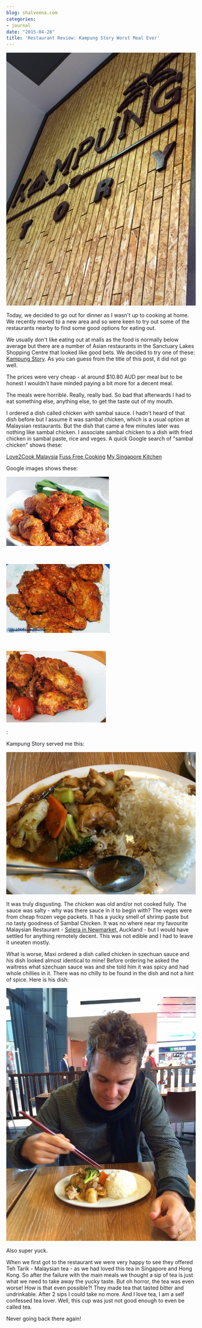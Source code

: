 ```yaml
---
blog: shalveena.com
categories:
- journal
date: "2015-04-28"
title: 'Restaurant Review: Kampung Story Worst Meal Ever'
---
```


[![](images/ae4e4-img_7178.jpg)](https://shalveena.files.wordpress.com/2015/04/ae4e4-img_7178.jpg)

Today, we decided to go out for dinner as I wasn't up to cooking at home. We recently moved to a new area and so were keen to try out some of the restaurants nearby to find some good options for eating out.

We usually don't like eating out at malls as the food is normally below average but there are a number of Asian restaurants in the Sanctuary Lakes Shopping Centre that looked like good bets. We decided to try one of these: [Kampung Story](http://www.kampungstory.com.au/). As you can guess from the title of this post, it did not go well.

The prices were very cheap - at around $10.80 AUD per meal but to be honest I wouldn't have minded paying a bit more for a decent meal.

The meals were horrible. Really, really bad. So bad that afterwards I had to eat something else, anything else, to get the taste out of my mouth.

I ordered a dish called chicken with sambal sauce. I hadn't heard of that dish before but I assume it was sambal chicken, which is a usual option at Malaysian restaurants. But the dish that came a few minutes later was nothing like sambal chicken. I associate sambal chicken to a dish with fried chicken in sambal paste, rice and veges. A quick Google search of "sambal chicken" shows these:

[Love2Cook Malaysia](http://www.love2cook-malaysia.com/2014/08/chicken-sambal.html) [Fuss Free Cooking](http://www.fussfreecooking.com/recipe-categories/meat-recipes/recipe-sambal-chicken-stir-fry-sugar-snap-peas/) [My Singapore Kitchen](http://www.mysingaporekitchen.com/2014/05/sambal-chicken.html)

Google images shows these:

[![](images/be5eb-download.jpg)](https://shalveena.files.wordpress.com/2015/04/be5eb-download.jpg)

 

[![](images/e1f06-download2b1.jpg)](https://shalveena.files.wordpress.com/2015/04/e1f06-download2b1.jpg)

 

[![](images/772a8-download2b2.jpg)](https://shalveena.files.wordpress.com/2015/04/772a8-download2b2.jpg)

:

Kampung Story served me this:

[![](images/f5aa7-img_7185.jpg)](https://shalveena.files.wordpress.com/2015/04/f5aa7-img_7185.jpg)

It was truly disgusting. The chicken was old and/or not cooked fully. The sauce was salty - why was there sauce in it to begin with? The veges were from cheap frozen vege packets. It has a yucky smell of shrimp paste but no tasty goodness of Sambal Chicken. It was no where near my favourite Malaysian Restaurant - [Selera in Newmarket,](http://restaurants.nzherald.co.nz/restaurant/selera-newmarket) Auckland - but I would have settled for anything remotely decent. This was not edible and I had to leave it uneaten mostly.

What is worse, Maxi ordered a dish called chicken in szechuan sauce and his dish looked almost identical to mine! Before ordering he asked the waitress what szechuan sauce was and she told him it was spicy and had whole chillies in it. There was no chilly to be found in the dish and not a hint of spice. Here is his dish:

[![](images/ec5bb-img_7180.jpg)](https://shalveena.files.wordpress.com/2015/04/ec5bb-img_7180.jpg)

Also super yuck.

When we first got to the restaurant we were very happy to see they offered Teh Tarik - Malaysian tea - as we had loved this tea in Singapore and Hong Kong. So after the failure with the main meals we thought a sip of tea is just what we need to take away the yucky taste. But oh horror, the tea was even worse! How is that even possible?! They made tea that tasted bitter and undrinkable. After 2 sips I could take no more. And I love tea, I am a self confessed tea lover. Well, this cup was just not good enough to even be called tea.

Never going back there again!